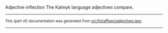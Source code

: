 Adjective inflection
The Kalmyk language adjectives compare.

* * *

<small>This (part of) documentation was generated from [src/fst/affixes/adjectives.lexc](https://github.com/giellalt/lang-xal/blob/main/src/fst/affixes/adjectives.lexc)</small>

---

